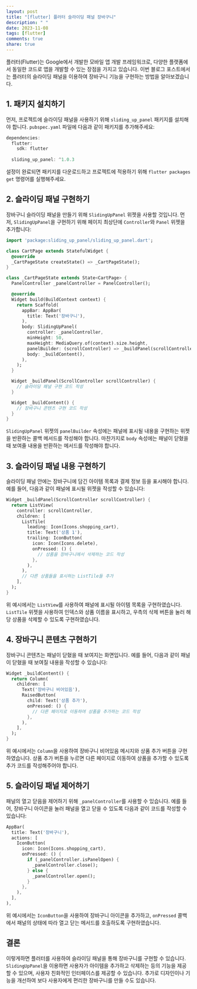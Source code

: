 ```yaml
---
layout: post
title: "[flutter] 플러터 슬라이딩 패널 장바구니"
description: " "
date: 2023-11-08
tags: [flutter]
comments: true
share: true
---
```


플러터(Flutter)는 Google에서 개발한 모바일 앱 개발 프레임워크로, 다양한 플랫폼에서 동일한 코드로 앱을 개발할 수 있는 장점을 가지고 있습니다. 이번 블로그 포스트에서는 플러터의 슬라이딩 패널을 이용하여 장바구니 기능을 구현하는 방법을 알아보겠습니다.

## 1. 패키지 설치하기

먼저, 프로젝트에 슬라이딩 패널을 사용하기 위해 `sliding_up_panel` 패키지를 설치해야 합니다. `pubspec.yaml` 파일에 다음과 같이 패키지를 추가해주세요:

```dart
dependencies:
  flutter:
    sdk: flutter
    
  sliding_up_panel: ^1.0.3
```

설정이 완료되면 패키지를 다운로드하고 프로젝트에 적용하기 위해 `flutter packages get` 명령어를 실행해주세요.

## 2. 슬라이딩 패널 구현하기

장바구니 슬라이딩 패널을 만들기 위해 `SlidingUpPanel` 위젯을 사용할 것입니다. 먼저, `SlidingUpPanel`을 구현하기 위해 페이지 최상단에 `Controller`와 `Panel` 위젯을 추가합니다:

```dart
import 'package:sliding_up_panel/sliding_up_panel.dart';

class CartPage extends StatefulWidget {
  @override
  _CartPageState createState() => _CartPageState();
}

class _CartPageState extends State<CartPage> {
  PanelController _panelController = PanelController();

  @override
  Widget build(BuildContext context) {
    return Scaffold(
      appBar: AppBar(
        title: Text('장바구니'),
      ),
      body: SlidingUpPanel(
        controller: _panelController,
        minHeight: 50,
        maxHeight: MediaQuery.of(context).size.height,
        panelBuilder: (scrollController) => _buildPanel(scrollController),
        body: _buildContent(),
      ),
    );
  }

  Widget _buildPanel(ScrollController scrollController) {
    // 슬라이딩 패널 구현 코드 작성
  }

  Widget _buildContent() {
    // 장바구니 콘텐츠 구현 코드 작성
  }
}
```

`SlidingUpPanel` 위젯의 `panelBuilder` 속성에는 패널에 표시될 내용을 구현하는 위젯을 반환하는 콜백 메서드를 작성해야 합니다. 마찬가지로 `body` 속성에는 패널이 닫혔을 때 보여줄 내용을 반환하는 메서드를 작성해야 합니다.

## 3. 슬라이딩 패널 내용 구현하기

슬라이딩 패널 안에는 장바구니에 담긴 아이템 목록과 결제 정보 등을 표시해야 합니다. 예를 들어, 다음과 같이 패널에 표시될 위젯을 작성할 수 있습니다:

```dart
Widget _buildPanel(ScrollController scrollController) {
  return ListView(
    controller: scrollController,
    children: [
      ListTile(
        leading: Icon(Icons.shopping_cart),
        title: Text('상품 1'),
        trailing: IconButton(
          icon: Icon(Icons.delete),
          onPressed: () {
            // 상품을 장바구니에서 삭제하는 코드 작성
          },
        ),
      ),
      // 다른 상품들을 표시하는 ListTile들 추가
    ],
  );
}
```

위 예시에서는 `ListView`를 사용하여 패널에 표시될 아이템 목록을 구현하였습니다. `ListTile` 위젯을 사용하여 인덱스와 상품 이름을 표시하고, 우측의 삭제 버튼을 눌러 해당 상품을 삭제할 수 있도록 구현하였습니다.

## 4. 장바구니 콘텐츠 구현하기

장바구니 콘텐츠는 패널이 닫혔을 때 보여지는 화면입니다. 예를 들어, 다음과 같이 패널이 닫혔을 때 보여질 내용을 작성할 수 있습니다:

```dart
Widget _buildContent() {
  return Column(
    children: [
      Text('장바구니 비어있음'),
      RaisedButton(
        child: Text('상품 추가'),
        onPressed: () {
          // 다른 페이지로 이동하여 상품을 추가하는 코드 작성
        },
      ),
    ],
  );
}
```

위 예시에서는 `Column`을 사용하여 장바구니 비어있음 메시지와 상품 추가 버튼을 구현하였습니다. 상품 추가 버튼을 누르면 다른 페이지로 이동하여 상품을 추가할 수 있도록 추가 코드를 작성해주어야 합니다.

## 5. 슬라이딩 패널 제어하기

패널의 열고 닫음을 제어하기 위해 `_panelController`를 사용할 수 있습니다. 예를 들어, 장바구니 아이콘을 눌러 패널을 열고 닫을 수 있도록 다음과 같이 코드를 작성할 수 있습니다:

```dart
AppBar(
  title: Text('장바구니'),
  actions: [
    IconButton(
      icon: Icon(Icons.shopping_cart),
      onPressed: () {
        if (_panelController.isPanelOpen) {
          _panelController.close();
        } else {
          _panelController.open();
        }
      },
    ),
  ],
),
```

위 예시에서는 `IconButton`을 사용하여 장바구니 아이콘을 추가하고, `onPressed` 콜백에서 패널의 상태에 따라 열고 닫는 메서드를 호출하도록 구현하였습니다.

## 결론

이렇게하면 플러터를 사용하여 슬라이딩 패널을 통해 장바구니를 구현할 수 있습니다. `SlidingUpPanel`을 이용하면 사용자가 아이템을 추가하고 삭제하는 등의 기능을 제공할 수 있으며, 사용자 친화적인 인터페이스를 제공할 수 있습니다. 추가로 디자인이나 기능을 개선하여 보다 사용자에게 편리한 장바구니를 만들 수도 있습니다.